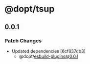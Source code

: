 # @dopt/tsup

## 0.0.1

### Patch Changes

- Updated dependencies [6cf837db3]
  - @dopt/esbuild-plugins@0.0.1
